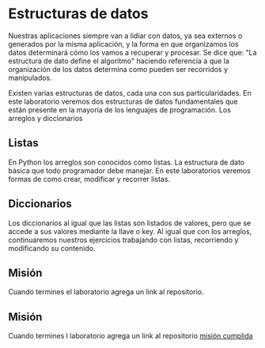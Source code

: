 # Estructuras de datos
Nuestras aplicaciones siempre van a lidiar con datos, ya sea externos o generados por la misma aplicación, y la forma en que organizamos los datos determinará cómo los vamos a recuperar y procesar. Se dice que: "La estructura de dato define el algoritmo" haciendo referencia a que la organización de los datos determina como pueden ser recorridos y manipulados.

Existen varias estructuras de datos, cada una con sus particularidades. En este laboratorio veremos dos estructuras de datos fundamentales que están presente en la mayoría de los lenguajes de programación. Los arreglos y diccionarios 

## Listas
En Python los arreglos son conocidos como listas. La estructura de dato básica que todo programador debe manejar. En este laboratorios veremos formas de como crear, modificar y recorrer listas.

## Diccionarios
Los diccionarios al igual que las listas son listados de valores, pero que se accede a sus valores mediante la llave o key. Al igual que con los arreglos, continuaremos nuestros ejercicios trabajando con listas, recorriendo y modificando su contenido. 

## Misión
Cuando termines el laboratorio agrega un link al repositorio.

## Misión
Cuando termines l laboratorio agrega un link al repositorio
[misión cumplida](https://github.com/Jonasiles/lists_and_dicts)
